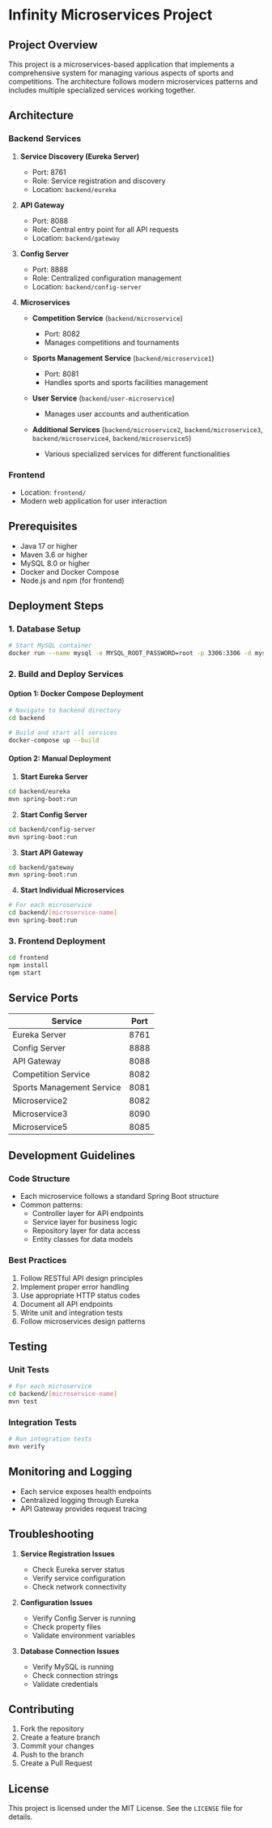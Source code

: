# Infinity Microservices Project

## Project Overview
This project is a microservices-based application that implements a comprehensive system for managing various aspects of sports and competitions. The architecture follows modern microservices patterns and includes multiple specialized services working together.

## Architecture

### Backend Services

1. **Service Discovery (Eureka Server)**
   - Port: 8761
   - Role: Service registration and discovery
   - Location: `backend/eureka`

2. **API Gateway**
   - Port: 8088
   - Role: Central entry point for all API requests
   - Location: `backend/gateway`

3. **Config Server**
   - Port: 8888
   - Role: Centralized configuration management
   - Location: `backend/config-server`

4. **Microservices**
   - **Competition Service** (`backend/microservice`)
     - Port: 8082
     - Manages competitions and tournaments
   
   - **Sports Management Service** (`backend/microservice1`)
     - Port: 8081
     - Handles sports and sports facilities management
   
   - **User Service** (`backend/user-microservice`)
     - Manages user accounts and authentication
   
   - **Additional Services** (`backend/microservice2`, `backend/microservice3`, `backend/microservice4`, `backend/microservice5`)
     - Various specialized services for different functionalities

### Frontend
- Location: `frontend/`
- Modern web application for user interaction

## Prerequisites

- Java 17 or higher
- Maven 3.6 or higher
- MySQL 8.0 or higher
- Docker and Docker Compose
- Node.js and npm (for frontend)

## Deployment Steps

### 1. Database Setup
```bash
# Start MySQL container
docker run --name mysql -e MYSQL_ROOT_PASSWORD=root -p 3306:3306 -d mysql:8.0
```

### 2. Build and Deploy Services

#### Option 1: Docker Compose Deployment
```bash
# Navigate to backend directory
cd backend

# Build and start all services
docker-compose up --build
```

#### Option 2: Manual Deployment

1. **Start Eureka Server**
```bash
cd backend/eureka
mvn spring-boot:run
```

2. **Start Config Server**
```bash
cd backend/config-server
mvn spring-boot:run
```

3. **Start API Gateway**
```bash
cd backend/gateway
mvn spring-boot:run
```

4. **Start Individual Microservices**
```bash
# For each microservice
cd backend/[microservice-name]
mvn spring-boot:run
```

### 3. Frontend Deployment
```bash
cd frontend
npm install
npm start
```

## Service Ports

| Service | Port |
|---------|------|
| Eureka Server | 8761 |
| Config Server | 8888 |
| API Gateway | 8088 |
| Competition Service | 8082 |
| Sports Management Service | 8081 |
| Microservice2 | 8082 |
| Microservice3 | 8090 |
| Microservice5 | 8085 |

## Development Guidelines

### Code Structure
- Each microservice follows a standard Spring Boot structure
- Common patterns:
  - Controller layer for API endpoints
  - Service layer for business logic
  - Repository layer for data access
  - Entity classes for data models

### Best Practices
1. Follow RESTful API design principles
2. Implement proper error handling
3. Use appropriate HTTP status codes
4. Document all API endpoints
5. Write unit and integration tests
6. Follow microservices design patterns

## Testing

### Unit Tests
```bash
# For each microservice
cd backend/[microservice-name]
mvn test
```

### Integration Tests
```bash
# Run integration tests
mvn verify
```

## Monitoring and Logging

- Each service exposes health endpoints
- Centralized logging through Eureka
- API Gateway provides request tracing

## Troubleshooting

1. **Service Registration Issues**
   - Check Eureka server status
   - Verify service configuration
   - Check network connectivity

2. **Configuration Issues**
   - Verify Config Server is running
   - Check property files
   - Validate environment variables

3. **Database Connection Issues**
   - Verify MySQL is running
   - Check connection strings
   - Validate credentials

## Contributing

1. Fork the repository
2. Create a feature branch
3. Commit your changes
4. Push to the branch
5. Create a Pull Request

## License

This project is licensed under the MIT License. See the `LICENSE` file for details.
